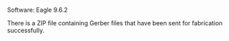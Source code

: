 Software: Eagle 9.6.2

There is a ZIP file containing Gerber files that have been sent for fabrication successfully.
